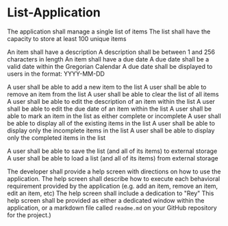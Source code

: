 # List-Application
The application shall manage a single list of items
The list shall have the capacity to store at least 100 unique items

An item shall have a description
A description shall be between 1 and 256 characters in length
An item shall have a due date
A due date shall be a valid date within the Gregorian Calendar
A due date shall be displayed to users in the format: YYYY-MM-DD

A user shall be able to add a new item to the list
A user shall be able to remove an item from the list
A user shall be able to clear the list of all items
A user shall be able to edit the description of an item within the list
A user shall be able to edit the due date of an item within the list
A user shall be able to mark an item in the list as either complete or incomplete
A user shall be able to display all of the existing items in the list
A user shall be able to display only the incomplete items in the list
A user shall be able to display only the completed items in the list

A user shall be able to save the list (and all of its items) to external storage
A user shall be able to load a list (and all of its items) from external storage

The developer shall provide a help screen with directions on how to use the application.
The help screen shall describe how to execute each behavioral requirement provided by the application (e.g. add an item, remove an item, edit an item, etc)
The help screen shall include a dedication to "Rey"
This help screen shall be provided as either a dedicated window within the application, or a markdown file called `readme.md` on your GitHub repository for the project.)
